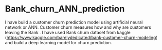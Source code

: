 # Bank_churn_ANN_prediction 

I have build a customer churn prediction model using artificial neural network or ANN. Customer churn measures how and why are customers leaving the Bank . I have used Bank churn dataset from kaggle (https://www.kaggle.com/barelydedicated/bank-customer-churn-modeling) and build a deep learning model for churn prediction. 
